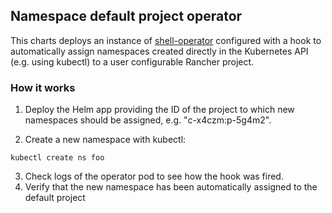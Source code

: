 ## Namespace default project operator

This charts deploys an instance of [shell-operator](https://github.com/flant/shell-operator) configured with a hook to automatically assign namespaces created directly in the Kubernetes API (e.g. using kubectl) to a user configurable Rancher project.

### How it works

1. Deploy the Helm app providing the ID of the project to which new namespaces should be assigned, e.g. "c-x4czm:p-5g4m2".

2. Create a new namespace with kubectl:

```
kubectl create ns foo
```

3. Check logs of the operator pod to see how the hook was fired.
4. Verify that the new namespace has been automatically assigned to the default project
